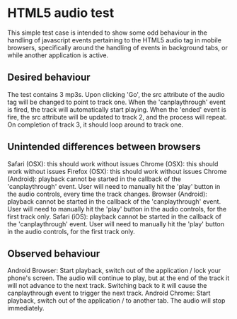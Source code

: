 # HTML5 audio test
This simple test case is intended to show some odd behaviour in the handling of javascript events pertaining to the HTML5 audio tag in mobile browsers, specifically around the handling of events in background tabs, or while another application is active.

## Desired behaviour
The test contains 3 mp3s. Upon clicking 'Go', the src attribute of the audio tag will be changed to point to track one. When the 'canplaythrough' event is fired, the track will automatically start playing. When the 'ended' event is fire, the src attribute will be updated to track 2, and the process will repeat. On completion of track 3, it should loop around to track one.

## Unintended differences between browsers
Safari (OSX): this should work without issues
Chrome (OSX): this should work without issues
Firefox (OSX): this should work without issues
Chrome (Android): playback cannot be started in the callback of the 'canplaythrough' event. User will need to manually hit the 'play' button in the audio controls, every time the track changes.
Browser (Android): playback cannot be started in the callback of the 'canplaythrough' event. User will need to manually hit the 'play' button in the audio controls, for the first track only.
Safari (iOS): playback cannot be started in the callback of the 'canplaythrough' event. User will need to manually hit the 'play' button in the audio controls, for the first track only.

## Observed behaviour
Android Browser: Start playback, switch out of the application / lock your phone's screen. The audio will continue to play, but at the end of the track it will not advance to the next track. Switching back to it will cause the canplaythrough event to trigger the next track.
Android Chrome: Start playback, switch out of the application / to another tab. The audio will stop immediately. 
